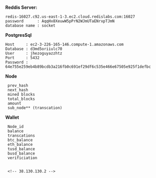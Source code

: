 **Reddis Server:**

    redis-16027.c92.us-east-1-3.ec2.cloud.redislabs.com:16027
    password      : AqqHx8XeuwW5pPrN2WJmUTaENrxpTJmN
    database name : socket  

**PostgresSql**

    Host     : ec2-3-226-165-146.compute-1.amazonaws.com
    Database : d3md5oriiulc70
    User     : jhezoguyazzhtz
    Port     : 5432
    Password : 64e755e259eb4b89bcdb3a216fb0c691ef29df6c535e466e67505e925f1defbc

    
    
**Node**

     prev_hash
     next_hash
     mined blocks
     total_blocks
     amount
     sub_node** (transcation)
    
**Wallet**

     Node_id
     balance
     transcations
     btc_balance
     eth_balance
     tusd_balance
     busd_balance
     verificiation


     <!-- 38.130.130.2 -->
